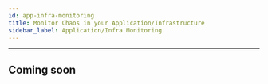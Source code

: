 ```yaml
---
id: app-infra-monitoring
title: Monitor Chaos in your Application/Infrastructure
sidebar_label: Application/Infra Monitoring
---
```


---

## Coming soon
